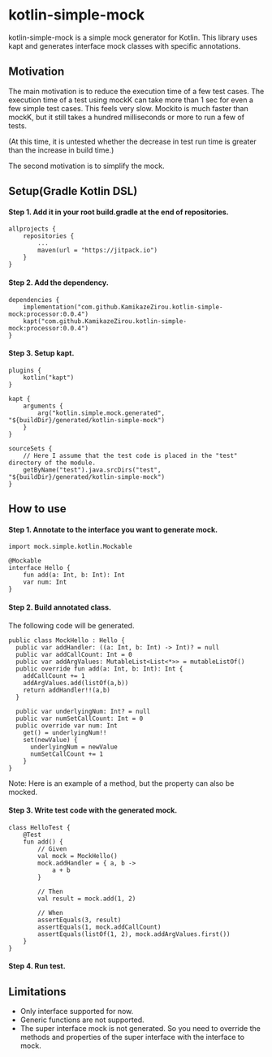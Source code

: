 # kotlin-simple-mock

kotlin-simple-mock is a simple mock generator for Kotlin.
This library uses kapt and generates interface mock classes with specific annotations.

## Motivation

The main motivation is to reduce the execution time of a few test cases.
The execution time of a test using mockK can take more than 1 sec for even a few simple test cases. This feels very slow.
Mockito is much faster than mockK, but it still takes a hundred milliseconds or more to run a few of tests.

(At this time, it is untested whether the decrease in test run time is greater than the increase in build time.)

The second motivation is to simplify the mock.

## Setup(Gradle Kotlin DSL)

#### Step 1. Add it in your root build.gradle at the end of repositories.

```
allprojects {
    repositories {
        ...
        maven(url = "https://jitpack.io")
    }
}
```

#### Step 2. Add the dependency.

```
dependencies {
    implementation("com.github.KamikazeZirou.kotlin-simple-mock:processor:0.0.4")
    kapt("com.github.KamikazeZirou.kotlin-simple-mock:processor:0.0.4")
}
```

#### Step 3. Setup kapt.

```
plugins {
    kotlin("kapt")
}

kapt {
    arguments {
        arg("kotlin.simple.mock.generated", "${buildDir}/generated/kotlin-simple-mock")
    }
}

sourceSets {
    // Here I assume that the test code is placed in the "test" directory of the module. 
    getByName("test").java.srcDirs("test", "${buildDir}/generated/kotlin-simple-mock")
}
```

## How to use

#### Step 1. Annotate to the interface you want to generate mock.

```
import mock.simple.kotlin.Mockable

@Mockable
interface Hello {
    fun add(a: Int, b: Int): Int
    var num: Int
}
```

#### Step 2. Build annotated class.

The following code will be generated.

```
public class MockHello : Hello {
  public var addHandler: ((a: Int, b: Int) -> Int)? = null
  public var addCallCount: Int = 0
  public var addArgValues: MutableList<List<*>> = mutableListOf()
  public override fun add(a: Int, b: Int): Int {
    addCallCount += 1
    addArgValues.add(listOf(a,b))
    return addHandler!!(a,b)
  }

  public var underlyingNum: Int? = null
  public var numSetCallCount: Int = 0
  public override var num: Int
    get() = underlyingNum!!
    set(newValue) {
      underlyingNum = newValue
      numSetCallCount += 1
    }
}
```

Note: Here is an example of a method, but the property can also be mocked.

#### Step 3. Write test code with the generated mock.

```
class HelloTest {
    @Test
    fun add() {
        // Given
        val mock = MockHello()
        mock.addHandler = { a, b ->
            a + b
        }

        // Then
        val result = mock.add(1, 2)

        // When
        assertEquals(3, result)
        assertEquals(1, mock.addCallCount)
        assertEquals(listOf(1, 2), mock.addArgValues.first())
    }
}
```

#### Step 4. Run test.

## Limitations

- Only interface supported for now.
- Generic functions are not supported.
- The super interface mock is not generated. So you need to override the methods and properties of the super interface with the interface to mock.
